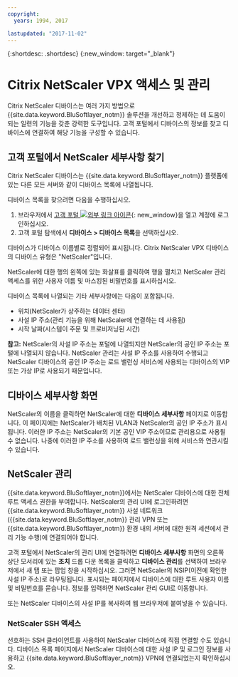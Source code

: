 ```yaml
---
copyright:
  years: 1994, 2017

lastupdated: "2017-11-02"
---
```


{:shortdesc: .shortdesc}
{:new_window: target="_blank"}

# Citrix NetScaler VPX 액세스 및 관리

Citrix NetScaler 디바이스는 여러 가지 방법으로 {{site.data.keyword.BluSoftlayer_notm}} 솔루션을 개선하고 정제하는 데 도움이 되는 일련의 기능을 갖춘 강력한 도구입니다. 고객 포털에서 디바이스의 정보를 찾고 디바이스에 연결하여 해당 기능을 구성할 수 있습니다.  

## 고객 포털에서 NetScaler 세부사항 찾기

Citrix NetScaler 디바이스는 {{site.data.keyword.BluSoftlayer_notm}} 플랫폼에 있는 다른 모든 서버와 같이 디바이스 목록에 나열됩니다.

디바이스 목록을 찾으려면 다음을 수행하십시오.

1. 브라우저에서 [고객 포털 ![외부 링크 아이콘](../../icons/launch-glyph.svg "외부 링크 아이콘")](https://control.softlayer.com/){: new_window}을 열고 계정에 로그인하십시오.
2. 고객 포털 탐색에서 **디바이스 > 디바이스 목록**을 선택하십시오.

디바이스가 디바이스 이름별로 정렬되어 표시됩니다. Citrix NetScaler VPX 디바이스의 디바이스 유형은 "NetScaler"입니다. 

NetScaler에 대한 행의 왼쪽에 있는 화살표를 클릭하여 행을 펼치고 NetScaler 관리 액세스를 위한 사용자 이름 및 마스킹된 비밀번호를 표시하십시오. 

디바이스 목록에 나열되는 기타 세부사항에는 다음이 포함됩니다. 

* 위치(NetScaler가 상주하는 데이터 센터)
* 사설 IP 주소(관리 기능을 위해 NetScaler에 연결하는 데 사용됨)
* 시작 날짜(시스템이 주문 및 프로비저닝된 시간)

**참고:** NetScaler의 사설 IP 주소는 포털에 나열되지만 NetScaler의 공인 IP 주소는 포털에 나열되지 않습니다. NetScaler 관리는 사설 IP 주소를 사용하여 수행되고 NetScaler 디바이스의 공인 IP 주소는 로드 밸런싱 서비스에 사용되는 디바이스의 VIP 또는 가상 IP로 사용되기 때문입니다.

## 디바이스 세부사항 화면 

NetScaler의 이름을 클릭하면 NetScaler에 대한 **디바이스 세부사항** 페이지로 이동합니다. 이 페이지에는 NetScaler가 배치된 VLAN과 NetScaler의 공인 IP 주소가 표시됩니다. 이러한 IP 주소는 NetScaler의 기본 공인 VIP 주소이므로 관리용으로 사용될 수 없습니다. 나중에 이러한 IP 주소를 사용하여 로드 밸런싱을 위해 서비스와 연관시킬 수 있습니다.

## NetScaler 관리

{{site.data.keyword.BluSoftlayer_notm}}에서는 NetScaler 디바이스에 대한 전체 루트 액세스 권한을 부여합니다. NetScaler의 관리 UI에 로그인하려면 {{site.data.keyword.BluSoftlayer_notm}} 사설 네트워크({{site.data.keyword.BluSoftlayer_notm}} 관리 VPN 또는 {{site.data.keyword.BluSoftlayer_notm}} 환경 내의 서버에 대한 원격 세션에서 관리 기능 수행)에 연결되어야 합니다. 

고객 포털에서 NetScaler의 관리 UI에 연결하려면 **디바이스 세부사항** 화면의 오른쪽 상단 모서리에 있는 **조치** 드롭 다운 목록을 클릭하고 **디바이스 관리**를 선택하여 브라우저에서 새 탭 또는 팝업 창을 시작하십시오. 그러면 NetScaler의 NSIP(이전에 확인한 사설 IP 주소)로 라우팅됩니다. 표시되는 페이지에서 디바이스에 대한 루트 사용자 이름 및 비밀번호를 묻습니다. 정보를 입력하면 NetScaler 관리 GUI로 이동합니다. 

또는 NetScaler 디바이스의 사설 IP를 복사하여 웹 브라우저에 붙여넣을 수 있습니다.

### NetScaler SSH 액세스

선호하는 SSH 클라이언트를 사용하여 NetScaler 디바이스에 직접 연결할 수도 있습니다. 디바이스 목록 페이지에서 NetScaler 디바이스에 대한 사설 IP 및 로그인 정보를 사용하고 {{site.data.keyword.BluSoftlayer_notm}} VPN에 연결되었는지 확인하십시오. 
